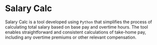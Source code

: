 # Salary Calc
Salary Calc is a tool developed using `Python` that simplifies the process of calculating total salary based on base pay and overtime hours.
The tool enables straightforward and consistent calculations of take-home pay, including any overtime premiums or other relevant compensation.
